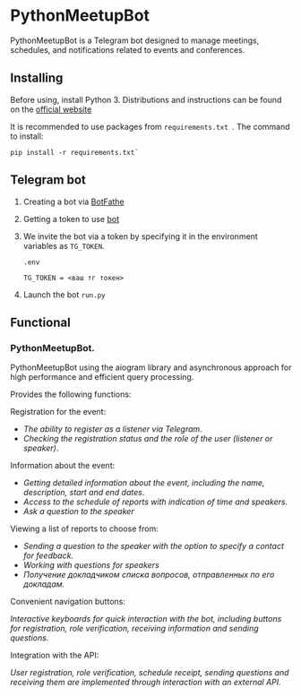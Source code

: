 # PythonMeetupBot #

PythonMeetupBot is a Telegram bot designed to manage meetings, schedules, and notifications related to events and conferences.

## Installing

Before using, install Python 3. Distributions and instructions can be found on the [official website](https://www.python.org/downloads/)

It is recommended to use packages from `requirements.txt `. 
The command to install:
```
pip install -r requirements.txt`
```

## Telegram bot

1. Creating a bot via [BotFathe](https://way23.ru/%D1%80%D0%B5%D0%B3%D0%B8%D1%81%D1%82%D1%80%D0%B0%D1%86%D0%B8%D1%8F-%D0%B1%D0%BE%D1%82%D0%B0-%D0%B2-telegram.html)

2. Getting a token to use [bot](https://smmplanner.com/blog/otlozhennyj-posting-v-telegram/#02:~:text=%D0%B8%D0%BD%D1%81%D1%82%D1%80%D1%83%D0%BC%D0%B5%D0%BD%D1%82%D1%8B%2C%20%D0%BF%D1%80%D0%BE%D0%B4%D0%B0%D0%B6%D0%B8%C2%BB.-,%D0%A1%D0%BE%D0%B7%D0%B4%D0%B0%D0%B5%D0%BC%20%D0%B1%D0%BE%D1%82%D0%B0,-%D0%A1%D0%BB%D0%B5%D0%B4%D1%83%D1%8E%D1%89%D0%B8%D0%B9%20%D1%88%D0%B0%D0%B3%20%E2%80%94%20%D1%81%D0%BE%D0%B7%D0%B4%D0%B0%D0%BD%D0%B8%D0%B5)

3. We invite the bot via a token by specifying it in the environment variables as `TG_TOKEN`.

   `.env`
	```env
	TG_TOKEN = <ваш тг токен>
	```
4. Launch the bot `run.py `


## Functional

### **PythonMeetupBot**.
PythonMeetupBot using the aiogram library and asynchronous approach for high performance and efficient query processing.

Provides the following functions:

Registration for the event:
- _The ability to register as a listener via Telegram_.
- _Checking the registration status and the role of the user (listener or speaker)_.

Information about the event:
- _Getting detailed information about the event, including the name, description, start and end dates_.
- _Access to the schedule of reports with indication of time and speakers._
- _Ask a question to the speaker_

Viewing a list of reports to choose from:
- _Sending a question to the speaker with the option to specify a contact for feedback._
- _Working with questions for speakers_
- _Получение докладчиком списка вопросов, отправленных по его докладам._

Convenient navigation buttons:

_Interactive keyboards for quick interaction with the bot, including buttons for registration, role verification, receiving information and sending questions._

Integration with the API:

_User registration, role verification, schedule receipt, sending questions and receiving them are implemented through interaction with an external API._




 








 




